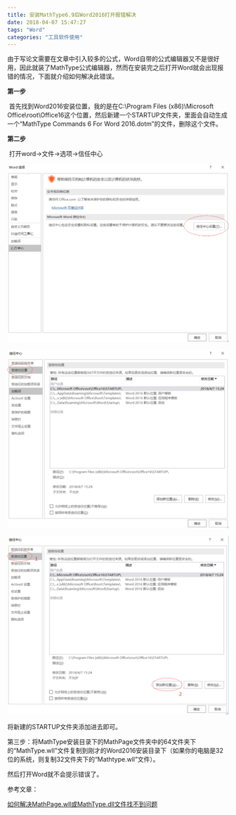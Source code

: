 ```yaml
---
title: 安装MathType6.9后Word2016打开报错解决
date: 2018-04-07 15:47:27
tags: "Word"
categories: "工具软件使用"
---
```


​	由于写论文需要在文章中引入较多的公式，Word自带的公式编辑器又不是很好用，因此就装了MathType公式编辑器，然而在安装完之后打开Word就会出现报错的情况，下面就介绍如何解决此错误。

**第一步**

​	首先找到Word2016安装位置，我的是在C:\Program Files (x86)\Microsoft Office\root\Office16这个位置，然后新建一个STARTUP文件夹，里面会自动生成一个“MathType Commands 6 For Word 2016.dotm”的文件，删除这个文件。

**第二步**

​	打开word->文件->选项->信任中心

![1523087007662](./MathType-Word-error-md/1523087007662.png)

![523087041844](./MathType-Word-error-md/1523087041844.png)

![523087133650](./MathType-Word-error-md/1523087133650.png)

将新建的STARTUP文件夹添加进去即可。

第三步：将MathType安装目录下的MathPage文件夹中的64文件夹下的“MathType.wll”文件复制到刚才的Word2016安装目录下（如果你的电脑是32位的系统，则复制32文件夹下的“Mathtype.wll”文件）。

然后打开Word就不会提示错误了。



参考文章：

[如何解决MathPage.wll或MathType.dll文件找不到问题](http://www.mathtype.cn/wenti/jiejue-mathtype-dll-wenti.html)